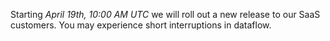 Starting *April 19th, 10:00 AM UTC* we will roll out a new release to our SaaS customers. You may experience short interruptions in dataflow.
